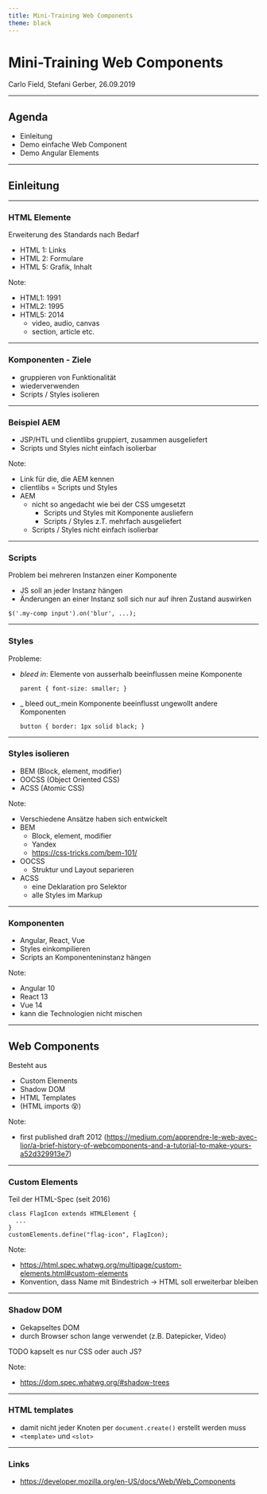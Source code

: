 ```yaml
---
title: Mini-Training Web Components
theme: black
---
```

# Mini-Training Web Components

Carlo Field, Stefani Gerber, 26.09.2019

----

## Agenda

- Einleitung
- Demo einfache Web Component
- Demo Angular Elements

---

## Einleitung

----

### HTML Elemente

Erweiterung des Standards nach Bedarf
- HTML 1: Links
- HTML 2: Formulare
- HTML 5: Grafik, Inhalt

Note:
- HTML1: 1991
- HTML2: 1995
- HTML5: 2014
  - video, audio, canvas
  - section, article etc.

----

### Komponenten - Ziele

- gruppieren von Funktionalität
- wiederverwenden
- Scripts / Styles isolieren

----

### Beispiel AEM

- JSP/HTL und clientlibs gruppiert, zusammen ausgeliefert
- Scripts und Styles nicht einfach isolierbar

Note:
- Link für die, die AEM kennen
- clientlibs = Scripts und Styles
- AEM
  - nicht so angedacht wie bei der CSS umgesetzt
    - Scripts und Styles mit Komponente ausliefern
    - Scripts / Styles z.T. mehrfach ausgeliefert
  - Scripts / Styles nicht einfach isolierbar

----

### Scripts

Problem bei mehreren Instanzen einer Komponente
- JS soll an jeder Instanz hängen
- Änderungen an einer Instanz soll sich nur auf ihren Zustand auswirken

```
$('.my-comp input').on('blur', ...);
```

----

### Styles

Probleme:
- _bleed in_: Elemente von ausserhalb beeinflussen meine Komponente
  ```
  parent { font-size: smaller; }
  ```
- _ bleed out_:mein Komponente beeinflusst ungewollt andere Komponenten
  ```
  button { border: 1px solid black; }
  ```

----

### Styles isolieren

- BEM (Block, element, modifier)
- OOCSS (Object Oriented CSS)
- ACSS (Atomic CSS)

Note:
- Verschiedene Ansätze haben sich entwickelt
- BEM
  - Block, element, modifier
  - Yandex
  - https://css-tricks.com/bem-101/
- OOCSS
  - Struktur und Layout separieren
- ACSS
  - eine Deklaration pro Selektor
  - alle Styles im Markup

----

### Komponenten

- Angular, React, Vue
- Styles einkompilieren
- Scripts an Komponenteninstanz hängen

Note:
- Angular 10
- React 13
- Vue 14
- kann die Technologien nicht mischen

---

## Web Components

Besteht aus
- Custom Elements
- Shadow DOM
- HTML Templates
- (HTML imports 😵)

Note:
- first published draft 2012 (https://medium.com/apprendre-le-web-avec-lior/a-brief-history-of-webcomponents-and-a-tutorial-to-make-yours-a52d329913e7)

----

### Custom Elements

Teil der HTML-Spec (seit 2016)

```
class FlagIcon extends HTMLElement {
  ...
}
customElements.define("flag-icon", FlagIcon);
```

Note:
- https://html.spec.whatwg.org/multipage/custom-elements.html#custom-elements
- Konvention, dass Name mit Bindestrich -> HTML soll erweiterbar bleiben

----

### Shadow DOM

- Gekapseltes DOM
- durch Browser schon lange verwendet (z.B. Datepicker, Video)

TODO kapselt es nur CSS oder auch JS?

Note:
- https://dom.spec.whatwg.org/#shadow-trees

----

### HTML templates

- damit nicht jeder Knoten per `document.create()` erstellt werden muss
- `<template>` und `<slot>`

---

### Links
- https://developer.mozilla.org/en-US/docs/Web/Web_Components
